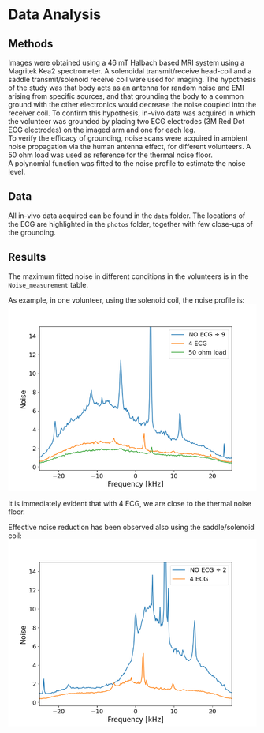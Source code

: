 # Data Analysis

## Methods
Images were obtained using a 46 mT Halbach based MRI system using a Magritek Kea2 spectrometer. A solenoidal transmit/receive head-coil and a saddle transmit/solenoid receive coil were used for imaging. The hypothesis of the study was that body acts as an antenna for random noise and EMI arising from specific sources,  and that grounding the body to a common ground with the other electronics would decrease the noise coupled into the receiver coil. To confirm this hypothesis, in-vivo data was acquired in which the volunteer was grounded by placing two ECG electrodes (3M Red Dot ECG electrodes) on the imaged arm and one for each leg. \
To verify the efficacy of grounding, noise scans were acquired in ambient noise propagation via the human antenna effect, for different volunteers. A 50 ohm load was used as reference for the thermal noise floor.\
A polynomial function was fitted to the noise profile to estimate the noise level. 

## Data
All in-vivo data acquired can be found in the `data` folder.  The locations of the ECG are highlighted in the `photos` folder, together with few close-ups of the grounding.

## Results
The maximum fitted noise in different conditions in the volunteers is in the `Noise_measurement` table.

As example, in one volunteer, using the solenoid coil, the noise profile is:
![Solenoid](noiseFit_solenoid.png)

It is immediately evident that with 4 ECG, we are close to the thermal noise floor.

Effective noise reduction has been observed also using the saddle/solenoid coil:
![Saddle](noiseFit_saddlesolenoid.png)
